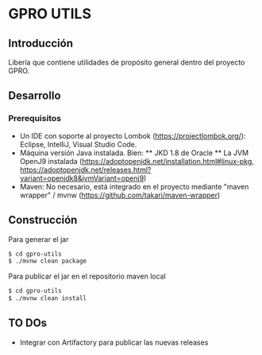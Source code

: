 # GPRO UTILS

## Introducción

Libería que contiene utilidades de propósito general dentro del proyecto GPRO.


## Desarrollo

### Prerequisitos

* Un IDE con soporte al proyecto Lombok (<https://projectlombok.org/>): Eclipse, IntelliJ, Visual Studio Code.
* Máquina versión Java instalada. Bien:
** JKD 1.8 de Oracle
** La JVM OpenJ9 instalada (<https://adoptopenjdk.net/installation.html#linux-pkg>, <https://adoptopenjdk.net/releases.html?variant=openjdk8&jvmVariant=openj9>)
* Maven: No necesario, está integrado en el proyecto mediante "maven wrapper" / mvnw (<https://github.com/takari/maven-wrapper>)


## Construcción

Para generar el jar

```sh
$ cd gpro-utils
$ ./mvnw clean package
```

Para publicar el jar en el repositorio maven local


```sh
$ cd gpro-utils
$ ./mvnw clean install
```
## TO DOs

* Integrar con Artifactory para publicar las nuevas releases